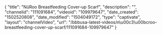 {
    "title": "N&uuml;Roo Breastfeeding Cover-up Scarf",
    "description": "",
    "channelid": "111091684",
    "videoid": "109979647",
    "date_created": "1502520808",
    "date_modified": "1504049172",
    "type": "captivate",
    "layout": "channelVideo",
    "url": "\/bbbusa-latest-videos\/n\u00c3\u00bcroo-breastfeeding-cover-up-scarf\/111091684-109979647"
}